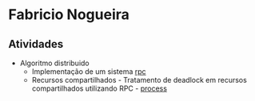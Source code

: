 # Fabricio Nogueira


## Atividades

- Algoritmo distribuido
    - Implementação de um sistema [rpc](rpc)
    - Recursos compartilhados - Tratamento de deadlock em recursos compartilhados utilizando RPC - [process](process)
